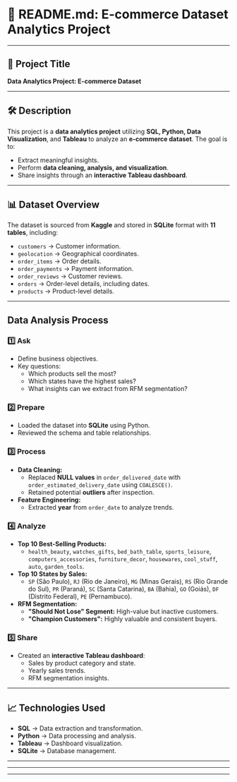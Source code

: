 # 📄 **README.md: E-commerce Dataset Analytics Project**

---

## 📌 **Project Title**
**Data Analytics Project: E-commerce Dataset**

---

## 🛠️ **Description**
This project is a **data analytics project** utilizing **SQL, Python, Data Visualization**, and **Tableau** to analyze an **e-commerce dataset**. The goal is to:
- Extract meaningful insights.  
- Perform **data cleaning, analysis, and visualization**.  
- Share insights through an **interactive Tableau dashboard**.

---

## 📊 **Dataset Overview**
The dataset is sourced from **Kaggle** and stored in **SQLite** format with **11 tables**, including:
- `customers` → Customer information.  
- `geolocation` → Geographical coordinates.  
- `order_items` → Order details.  
- `order_payments` → Payment information.  
- `order_reviews` → Customer reviews.  
- `orders` → Order-level details, including dates.  
- `products` → Product-level details.  

---

##  **Data Analysis Process**
### 1️⃣ **Ask**
- Define business objectives.  
- Key questions:
    - Which products sell the most?
    - Which states have the highest sales?
    - What insights can we extract from RFM segmentation?

### 2️⃣ **Prepare**
- Loaded the dataset into **SQLite** using Python.  
- Reviewed the schema and table relationships.

### 3️⃣ **Process**
- **Data Cleaning:**  
    - Replaced **NULL values** in `order_delivered_date` with `order_estimated_delivery_date` using `COALESCE()`.  
    - Retained potential **outliers** after inspection.  
- **Feature Engineering:**  
    - Extracted **year** from `order_date` to analyze trends.

### 4️⃣ **Analyze**
- **Top 10 Best-Selling Products:**  
    - `health_beauty`, `watches_gifts`, `bed_bath_table`, `sports_leisure`, `computers_accessories`, `furniture_decor`, `housewares`, `cool_stuff`, `auto`, `garden_tools`.  
- **Top 10 States by Sales:**  
    - `SP` (São Paulo), `RJ` (Rio de Janeiro), `MG` (Minas Gerais), `RS` (Rio Grande do Sul), `PR` (Paraná), `SC` (Santa Catarina), `BA` (Bahia), `GO` (Goiás), `DF` (Distrito Federal), `PE` (Pernambuco).  
- **RFM Segmentation:**  
    - **"Should Not Lose" Segment:** High-value but inactive customers.  
    - **"Champion Customers":** Highly valuable and consistent buyers.  

### 5️⃣ **Share**
- Created an **interactive Tableau dashboard**:
    - Sales by product category and state.  
    - Yearly sales trends.  
    - RFM segmentation insights.  

---

## 📈 **Technologies Used**
- **SQL** → Data extraction and transformation.  
- **Python** → Data processing and analysis.  
- **Tableau** → Dashboard visualization.  
- **SQLite** → Database management.  

---



---


---

